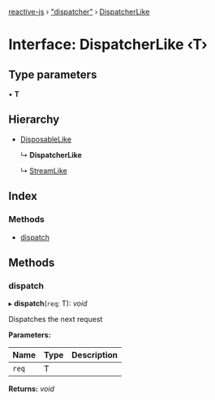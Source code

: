[reactive-js](../README.md) › ["dispatcher"](../modules/_dispatcher_.md) › [DispatcherLike](_dispatcher_.dispatcherlike.md)

# Interface: DispatcherLike ‹**T**›

## Type parameters

▪ **T**

## Hierarchy

* [DisposableLike](_disposable_.disposablelike.md)

  ↳ **DispatcherLike**

  ↳ [StreamLike](_observable_.streamlike.md)

## Index

### Methods

* [dispatch](_dispatcher_.dispatcherlike.md#dispatch)

## Methods

###  dispatch

▸ **dispatch**(`req`: T): *void*

Dispatches the next request

**Parameters:**

Name | Type | Description |
------ | ------ | ------ |
`req` | T |   |

**Returns:** *void*
